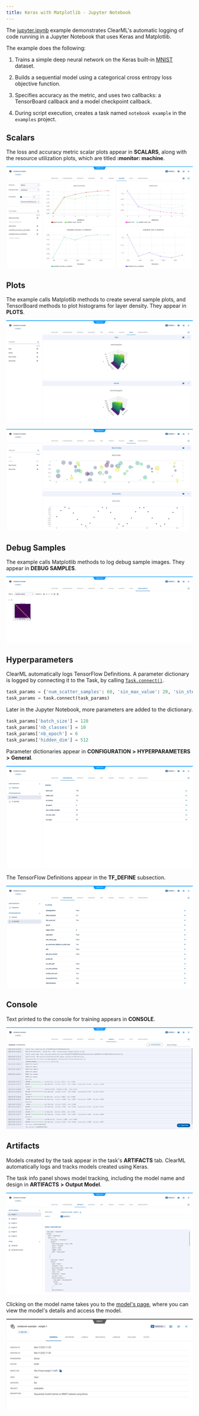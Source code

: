 ```yaml
---
title: Keras with Matplotlib - Jupyter Notebook
---
```


The [jupyter.ipynb](https://github.com/allegroai/clearml/blob/master/examples/frameworks/keras/jupyter.ipynb) example 
demonstrates ClearML's automatic logging of code running in a Jupyter Notebook that uses Keras and Matplotlib. 

The example does the following: 
1. Trains a simple deep neural network on the Keras built-in [MNIST](https://keras.io/api/datasets/mnist/#load_data-function) 
   dataset.
1. Builds a sequential model using a categorical cross entropy loss objective function. 
   
1. Specifies accuracy as the metric, and uses two callbacks: a TensorBoard callback and a model checkpoint callback. 
   
1. During script execution, creates a task named `notebook example` in the `examples` project.

## Scalars

The loss and accuracy metric scalar plots appear in **SCALARS**, along with the resource utilization plots, which are titled **:monitor: machine**.

![image](../../../img/examples_keras_jupyter_08.png)

## Plots

The example calls Matplotlib methods to create several sample plots, and TensorBoard methods to plot histograms for layer density. 
They appear in **PLOTS**.

![image](../../../img/examples_keras_jupyter_03.png)

![image](../../../img/examples_keras_jupyter_03a.png)

## Debug Samples

The example calls Matplotlib methods to log debug sample images. They appear in **DEBUG SAMPLES**.

![image](../../../img/examples_keras_jupyter_04.png)

## Hyperparameters

ClearML automatically logs TensorFlow Definitions. A parameter dictionary is logged by connecting it to the Task, by 
calling [`Task.connect()`](../../../references/sdk/task.md#connect). 

```python
task_params = {'num_scatter_samples': 60, 'sin_max_value': 20, 'sin_steps': 30}
task_params = task.connect(task_params)
```
Later in the Jupyter Notebook, more parameters are added to the dictionary.

```python
task_params['batch_size'] = 128
task_params['nb_classes'] = 10
task_params['nb_epoch'] = 6
task_params['hidden_dim'] = 512
```

Parameter dictionaries appear in **CONFIGURATION** **>** **HYPERPARAMETERS** **>** **General**.

![image](../../../img/examples_keras_jupyter_20.png)

The TensorFlow Definitions appear in the **TF_DEFINE** subsection.

![image](../../../img/examples_keras_jupyter_21.png)

## Console

Text printed to the console for training appears in **CONSOLE**.

![image](../../../img/examples_keras_jupyter_07.png)

## Artifacts

Models created by the task appear in the task's **ARTIFACTS** tab. ClearML automatically logs and tracks models
created using Keras.

The task info panel shows model tracking, including the model name and design in **ARTIFACTS** **>** **Output Model**.

![image](../../../img/examples_keras_jupyter_23.png)

Clicking on the model name takes you to the [model's page](../../../webapp/webapp_model_viewing.md), where you can view 
the model's details and access the model.

![image](../../../img/examples_keras_jupyter_24.png)